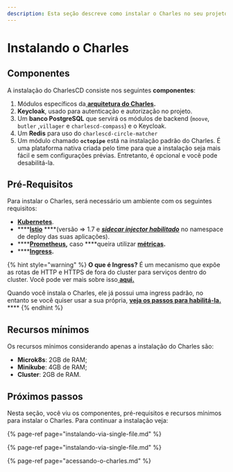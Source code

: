 ```yaml
---
description: Esta seção descreve como instalar o Charles no seu projeto.
---
```


# Instalando o Charles

## Componentes

A instalação do CharlesCD consiste nos seguintes **componentes**:

1. Módulos específicos da[ **arquitetura do Charles**](../../#arquitetura-do-sistema)**.**
2. **Keycloak**, usado para autenticação e autorização no projeto.
3. Um **banco PostgreSQL** que servirá os módulos de backend \(`moove`, `butler` ,`villager` e `charlescd-compass`\) e o Keycloak.
4. Um **Redis** para uso do `charlescd-circle-matcher`
5. Um módulo chamado **`octopipe`** está na instalação padrão do Charles. É uma plataforma nativa criada pelo time para que a instalação seja mais fácil e sem configurações prévias. Entretanto, é opcional e você pode desabilitá-la.

##  Pré-Requisitos

Para instalar o Charles, será necessário um ambiente com os seguintes requisitos:

* [**Kubernetes**](https://kubernetes.io/docs/setup/).
* \*\*\*\*[**Istio**](https://istio.io/archive/) ****\(versão =&gt; 1.7 e [_**sidecar injector habilitado**_](https://istio.io/latest/docs/setup/additional-setup/sidecar-injection/#automatic-sidecar-injection) no namespace de deploy das suas aplicações\).
* \*\*\*\*[**Prometheus**](https://prometheus.io/docs/prometheus/latest/getting_started/)**,** caso ****queira utilizar [**métricas**](../../referencia/metricas/)**.**
* \*\*\*\*[**Ingress**](https://github.com/kubernetes/ingress-nginx)**.**

{% hint style="warning" %}
**O que é Ingress?** É um mecanismo que expõe as rotas de HTTP e HTTPS de fora do cluster para serviços dentro do cluster. Você pode ver mais sobre isso[ **aqui.**](https://kubernetes.io/docs/concepts/services-networking/ingress/#what-is-ingress) 

Quando você instala o Charles, ele já possui uma ingress padrão, no entanto se você quiser usar a sua própria, [**veja os passos para habilitá-la.** ](./#ingress)\*\*\*\*
{% endhint %}

## Recursos mínimos

Os recursos mínimos considerando apenas a instalação do Charles são:

* **Microk8s**: 2GB de RAM; 
* **Minikube**: 4GB de RAM;
* **Cluster**: 2GB de RAM.

## Próximos passos 

Nesta seção, você viu os componentes, pré-requisitos e recursos mínimos para instalar o Charles. Para continuar a instalação veja: 

{% page-ref page="instalando-via-single-file.md" %}

{% page-ref page="instalando-via-single-file.md" %}

{% page-ref page="acessando-o-charles.md" %}

